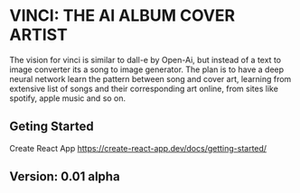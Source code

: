# VINCI: THE AI ALBUM COVER ARTIST

The vision for vinci is similar to dall-e by Open-Ai, but instead of a text to image converter its a song to image generator. The plan is to have a deep neural network learn the pattern between song and cover art, learning from extensive list of songs and their corresponding art online, from sites like spotify, apple music and so on. 

## Geting Started 
Create React App https://create-react-app.dev/docs/getting-started/

## Version: 0.01 alpha




